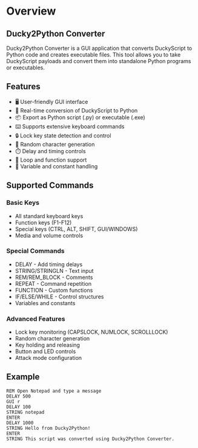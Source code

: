 # Overview

## Ducky2Python Converter

Ducky2Python Converter is a GUI application that converts DuckyScript to Python code and creates executable files. This tool allows you to take DuckyScript payloads and convert them into standalone Python programs or executables.

## Features

- 🖥️ User-friendly GUI interface
- 🔄 Real-time conversion of DuckyScript to Python
- 📦 Export as Python script (.py) or executable (.exe)
- ⌨️ Supports extensive keyboard commands
- 🔒 Lock key state detection and control
- 🎲 Random character generation
- ⏱️ Delay and timing controls
- 🔁 Loop and function support
- 💾 Variable and constant handling

## Supported Commands

### Basic Keys
- All standard keyboard keys
- Function keys (F1-F12)
- Special keys (CTRL, ALT, SHIFT, GUI/WINDOWS)
- Media and volume controls

### Special Commands
- DELAY - Add timing delays
- STRING/STRINGLN - Text input
- REM/REM_BLOCK - Comments
- REPEAT - Command repetition
- FUNCTION - Custom functions
- IF/ELSE/WHILE - Control structures
- Variables and constants

### Advanced Features
- Lock key monitoring (CAPSLOCK, NUMLOCK, SCROLLLOCK)
- Random character generation
- Key holding and releasing
- Button and LED controls
- Attack mode configuration

## Example

```ducky
REM Open Notepad and type a message
DELAY 500
GUI r
DELAY 100
STRING notepad
ENTER
DELAY 1000
STRING Hello from Ducky2Python!
ENTER
STRING This script was converted using Ducky2Python Converter.
```